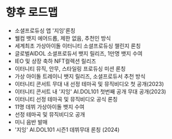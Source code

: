 # 향후 로드맵

* 소셜프로듀싱 앱 '지잉'론칭
* 웰컴 뱃지 에어드롭, 제한 없음, 추천인 방식
* 세계최초 가상아이돌 이터니티 소셜프로듀싱 챌린지 론칭
* 글로벌AIDOL 소셜프로듀서 뱃지 릴리즈, 1만명 뱃지 수여
* IEO 및 상장 축하 NFT컬렉션 릴리즈
* 이터니티 뮤직, 안무, 스타일링 프로듀싱 미션 론칭
* 가상 아이돌 트레이니 뱃지 릴리즈, 소셜프로듀서 추천 방식
* 이터니티 콘서트 무대 내 선정 테마곡 및 뮤직비디오 첫 공개(2023)
* 이터니티 콘서트 내 '지잉' AI.DOL101 첫번째 공개 무대 공개(2023)
* 이터니티 선정 테마곡 및 뮤직비디오 공식 론칭
* 11명 데뷔 가상아이돌 뱃지 수여
* 선정 테마곡 및 뮤직비디오 공개
* 미니 음반 발매
* '지잉' AI.DOL101 시즌1 데뷔무대 론칭 (2024)

